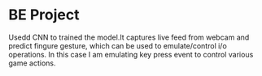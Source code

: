 # BE Project
Usedd CNN to trained the model.It captures live feed from webcam and predict fingure gesture, which can be used to emulate/control i/o operations. In this case I am emulating key press event to control various game actions.
